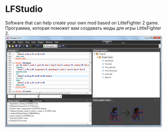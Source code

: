 # LFStudio
Software that can help create your own mod based on LitteFighter 2 game.
Программа, которая поможет вам создавать моды для игры LittleFighter 2.
![Скриншот программы](https://github.com/wirwl/lfs/blob/master/readme.png)
